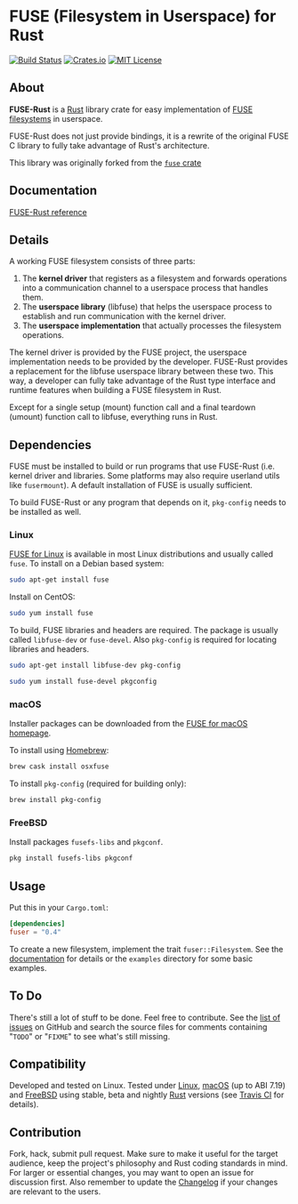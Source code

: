 # FUSE (Filesystem in Userspace) for Rust

[![Build Status](https://travis-ci.com/cberner/fuser.svg?branch=master)](https://travis-ci.com/cberner/fuser)
[![Crates.io](https://img.shields.io/crates/v/fuser.svg)](https://crates.io/crates/fuser)
[![MIT License](https://img.shields.io/badge/license-MIT-blue.svg)](https://github.com/cberner/fuser/blob/master/LICENSE.md)

## About

**FUSE-Rust** is a [Rust] library crate for easy implementation of [FUSE filesystems][FUSE for Linux] in userspace.

FUSE-Rust does not just provide bindings, it is a rewrite of the original FUSE C library to fully take advantage of Rust's architecture.

This library was originally forked from the [`fuse` crate](https://github.com/zargony/fuse-rs)

## Documentation

[FUSE-Rust reference][Documentation]

## Details

A working FUSE filesystem consists of three parts:

1. The **kernel driver** that registers as a filesystem and forwards operations into a communication channel to a userspace process that handles them.
1. The **userspace library** (libfuse) that helps the userspace process to establish and run communication with the kernel driver.
1. The **userspace implementation** that actually processes the filesystem operations.

The kernel driver is provided by the FUSE project, the userspace implementation needs to be provided by the developer. FUSE-Rust provides a replacement for the libfuse userspace library between these two. This way, a developer can fully take advantage of the Rust type interface and runtime features when building a FUSE filesystem in Rust.

Except for a single setup (mount) function call and a final teardown (umount) function call to libfuse, everything runs in Rust.

## Dependencies

FUSE must be installed to build or run programs that use FUSE-Rust (i.e. kernel driver and libraries. Some platforms may also require userland utils like `fusermount`). A default installation of FUSE is usually sufficient.

To build FUSE-Rust or any program that depends on it, `pkg-config` needs to be installed as well.

### Linux

[FUSE for Linux] is available in most Linux distributions and usually called `fuse`. To install on a Debian based system:

```sh
sudo apt-get install fuse
```

Install on CentOS:

```sh
sudo yum install fuse
```

To build, FUSE libraries and headers are required. The package is usually called `libfuse-dev` or `fuse-devel`. Also `pkg-config` is required for locating libraries and headers.

```sh
sudo apt-get install libfuse-dev pkg-config
```

```sh
sudo yum install fuse-devel pkgconfig
```

### macOS

Installer packages can be downloaded from the [FUSE for macOS homepage][FUSE for macOS].

To install using [Homebrew]:

```sh
brew cask install osxfuse
```

To install `pkg-config` (required for building only):

```sh
brew install pkg-config
```

### FreeBSD

Install packages `fusefs-libs` and `pkgconf`.

```sh
pkg install fusefs-libs pkgconf
```

## Usage

Put this in your `Cargo.toml`:

```toml
[dependencies]
fuser = "0.4"
```

To create a new filesystem, implement the trait `fuser::Filesystem`. See the [documentation] for details or the `examples` directory for some basic examples.

## To Do

There's still a lot of stuff to be done. Feel free to contribute. See the [list of issues][issues] on GitHub and search the source files for comments containing "`TODO`" or "`FIXME`" to see what's still missing.

## Compatibility

Developed and tested on Linux. Tested under [Linux][FUSE for Linux], [macOS][FUSE for macOS] (up to ABI 7.19) and [FreeBSD][FUSE for FreeBSD] using stable, beta and nightly [Rust] versions (see [Travis CI] for details).

## Contribution

Fork, hack, submit pull request. Make sure to make it useful for the target audience, keep the project's philosophy and Rust coding standards in mind. For larger or essential changes, you may want to open an issue for discussion first. Also remember to update the [Changelog] if your changes are relevant to the users.

[Rust]: https://rust-lang.org
[Homebrew]: https://brew.sh
[Changelog]: https://keepachangelog.com/en/1.0.0/

[FUSE-Rust]: https://github.com/cberner/fuser
[issues]: https://github.com/cberner/fuser/issues
[Documentation]: https://docs.rs/fuser
[Travis CI]: https://travis-ci.com/cberner/fuser

[FUSE for Linux]: https://github.com/libfuse/libfuse/
[FUSE for macOS]: https://osxfuse.github.io
[FUSE for FreeBSD]: https://wiki.freebsd.org/FUSEFS
